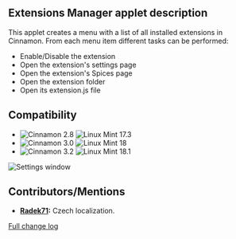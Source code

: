 ## Extensions Manager applet description

This applet creates a menu with a list of all installed extensions in Cinnamon. From each menu item different tasks can be performed:

- Enable/Disable the extension
- Open the extension's settings page
- Open the extension's Spices page
- Open the extension folder
- Open its extension.js file

## Compatibility

- ![Cinnamon 2.8](https://odyseus.github.io/CinnamonTools/lib/MyBadges/Cinnamon-2.8.svg) ![Linux Mint 17.3](https://odyseus.github.io/CinnamonTools/lib/MyBadges/Linux_Mint-17.3.svg)
- ![Cinnamon 3.0](https://odyseus.github.io/CinnamonTools/lib/MyBadges/Cinnamon-3.0.svg) ![Linux Mint 18](https://odyseus.github.io/CinnamonTools/lib/MyBadges/Linux_Mint-18.svg)
- ![Cinnamon 3.2](https://odyseus.github.io/CinnamonTools/lib/MyBadges/Cinnamon-3.2.svg) ![Linux Mint 18.1](https://odyseus.github.io/CinnamonTools/lib/MyBadges/Linux_Mint-18.1.svg)

![Settings window](https://odyseus.github.io/CinnamonTools/lib/img/ExtensionsManager-001.png "Settings window")

## Contributors/Mentions
- **[Radek71](https://github.com/Radek71):** Czech localization.

[Full change log](https://github.com/Odyseus/CinnamonTools/blob/master/applets/0dyseus%40ExtensionsManager/CHANGELOG.md)
